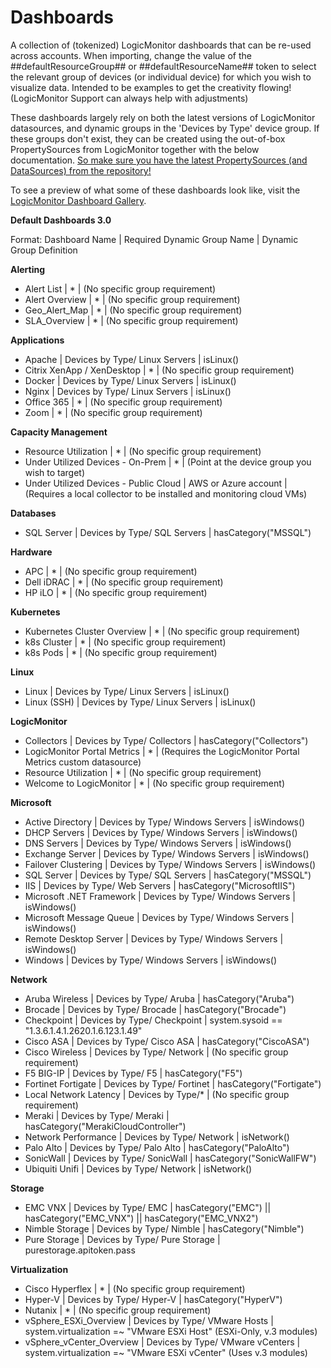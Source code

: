 # Dashboards

A collection of (tokenized) LogicMonitor dashboards that can be re-used across accounts. When importing, change the value of the ##defaultResourceGroup## or ##defaultResourceName## token to select the relevant group of devices (or individual device) for which you wish to visualize data. Intended to be examples to get the creativity flowing! (LogicMonitor Support can always help with adjustments)

These dashboards largely rely on both the latest versions of LogicMonitor datasources, and dynamic groups in the 'Devices by Type' device group. If these groups don't exist, they can be created using the out-of-box PropertySources from LogicMonitor together with the below documentation. [So make sure you have the latest PropertySources (and DataSources) from the repository!](https://www.logicmonitor.com/support/settings/logicmodules/keeping-your-datasources-up-to-date/)

To see a preview of what some of these dashboards look like, visit the [LogicMonitor Dashboard Gallery](https://www.logicmonitor.com/sales/dashboards/index.html).


**Default Dashboards 3.0** 

Format: Dashboard Name | Required Dynamic Group Name | Dynamic Group Definition

**Alerting**
- Alert List | * | (No specific group requirement)
- Alert Overview | * | (No specific group requirement)
- Geo_Alert_Map | * | (No specific group requirement)
- SLA_Overview | * | (No specific group requirement)

**Applications**
- Apache | Devices by Type/ Linux Servers | isLinux()
- Citrix XenApp / XenDesktop | * | (No specific group requirement)
- Docker | Devices by Type/ Linux Servers | isLinux()
- Nginx | Devices by Type/ Linux Servers | isLinux()
- Office 365 | * | (No specific group requirement)
- Zoom | * | (No specific group requirement)

**Capacity Management**
- Resource Utilization | * | (No specific group requirement)
- Under Utilized Devices - On-Prem | * | (Point at the device group you wish to target)
- Under Utilized Devices - Public Cloud | AWS or Azure account | (Requires a local collector to be installed and monitoring cloud VMs)

**Databases**
- SQL Server | Devices by Type/ SQL Servers | hasCategory("MSSQL")

**Hardware**
- APC | * | (No specific group requirement)
- Dell iDRAC | * | (No specific group requirement)
- HP iLO | * | (No specific group requirement)

**Kubernetes**
- Kubernetes Cluster Overview | * | (No specific group requirement)
- k8s Cluster | * | (No specific group requirement)
- k8s Pods | * | (No specific group requirement)

**Linux**
- Linux | Devices by Type/ Linux Servers | isLinux()
- Linux (SSH) | Devices by Type/ Linux Servers | isLinux()

**LogicMonitor**
- Collectors | Devices by Type/ Collectors | hasCategory("Collectors")
- LogicMonitor Portal Metrics | * | (Requires the LogicMonitor Portal Metrics custom datasource)
- Resource Utilization | * | (No specific group requirement)
- Welcome to LogicMonitor | * | (No specific group requirement)

**Microsoft**
- Active Directory | Devices by Type/ Windows Servers | isWindows()
- DHCP Servers | Devices by Type/ Windows Servers | isWindows()
- DNS Servers | Devices by Type/ Windows Servers | isWindows()
- Exchange Server | Devices by Type/ Windows Servers | isWindows()
- Failover Clustering | Devices by Type/ Windows Servers | isWindows()
- SQL Server | Devices by Type/ SQL Servers | hasCategory("MSSQL")
- IIS | Devices by Type/ Web Servers | hasCategory("MicrosoftIIS")
- Microsoft .NET Framework | Devices by Type/ Windows Servers | isWindows()
- Microsoft Message Queue | Devices by Type/ Windows Servers | isWindows()
- Remote Desktop Server | Devices by Type/ Windows Servers | isWindows()
- Windows | Devices by Type/ Windows Servers | isWindows()

**Network**
- Aruba Wireless | Devices by Type/ Aruba | hasCategory("Aruba")
- Brocade | Devices by Type/ Brocade | hasCategory("Brocade")
- Checkpoint | Devices by Type/ Checkpoint | system.sysoid == "1.3.6.1.4.1.2620.1.6.123.1.49"
- Cisco ASA | Devices by Type/ Cisco ASA | hasCategory("CiscoASA")
- Cisco Wireless | Devices by Type/ Network | (No specific group requirement)
- F5 BIG-IP | Devices by Type/ F5 | hasCategory("F5")
- Fortinet Fortigate | Devices by Type/ Fortinet | hasCategory("Fortigate")
- Local Network Latency | Devices by Type/* | (No specific group requirement)
- Meraki | Devices by Type/ Meraki | hasCategory("MerakiCloudController")
- Network Performance | Devices by Type/ Network | isNetwork()
- Palo Alto | Devices by Type/ Palo Alto | hasCategory("PaloAlto")
- SonicWall | Devices by Type/ SonicWall | hasCategory("SonicWallFW")
- Ubiquiti Unifi | Devices by Type/ Network | isNetwork()

**Storage**
- EMC VNX | Devices by Type/ EMC | hasCategory("EMC") || hasCategory("EMC_VNX") || hasCategory("EMC_VNX2")
- Nimble Storage | Devices by Type/ Nimble | hasCategory("Nimble")
- Pure Storage | Devices by Type/ Pure Storage | purestorage.apitoken.pass

**Virtualization**
- Cisco Hyperflex | * | (No specific group requirement)
- Hyper-V | Devices by Type/ Hyper-V | hasCategory("HyperV")
- Nutanix | * | (No specific group requirement)
- vSphere_ESXi_Overview | Devices by Type/ VMware Hosts | system.virtualization =~ "VMware ESXi Host" (ESXi-Only, v.3 modules)
- vSphere_vCenter_Overview | Devices by Type/ VMware vCenters | system.virtualization =~ "VMware ESXi vCenter" (Uses v.3 modules)
